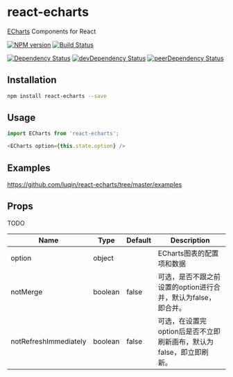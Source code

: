 # react-echarts
[ECharts](https://github.com/ecomfe/echarts) Components for React

[![NPM version][npm-badge]][npm] [![Build Status][travis-ci-image]][travis-ci-url]

[![Dependency Status][deps-badge]][deps]
[![devDependency Status][dev-deps-badge]][dev-deps]
[![peerDependency Status][peer-deps-badge]][peer-deps]

## Installation

```sh
npm install react-echarts --save
```

## Usage

```js
import ECharts from 'react-echarts';

<ECharts option={this.state.option} />
```

## Examples

https://github.com/luqin/react-echarts/tree/master/examples

## Props

TODO

Name|Type|Default|Description
---|---|---|---
option|object||ECharts图表的配置项和数据
notMerge|boolean|false|可选，是否不跟之前设置的option进行合并，默认为false，即合并。
notRefreshImmediately|boolean|false|可选，在设置完option后是否不立即刷新画布，默认为false，即立即刷新。

[npm-badge]: http://badge.fury.io/js/react-echarts.svg
[npm]: https://www.npmjs.com/package/react-echarts

[deps-badge]: https://david-dm.org/luqin/react-echarts.svg
[deps]: https://david-dm.org/luqin/react-echarts

[dev-deps-badge]: https://david-dm.org/luqin/react-echarts/dev-status.svg
[dev-deps]: https://david-dm.org/luqin/react-echarts#info=devDependencies

[peer-deps-badge]: https://david-dm.org/luqin/react-echarts/peer-status.svg
[peer-deps]: https://david-dm.org/luqin/react-echarts#info=peerDependencies 

[travis-ci-image]: https://travis-ci.org/luqin/react-echarts.svg
[travis-ci-url]: https://travis-ci.org/luqin/react-echarts
